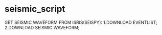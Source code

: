 # seismic_script
GET SEISMIC WAVEFORM FROM ISRIS(SEISPY):
1.DOWNLOAD EVENTLIST;
2.DOWNLOAD SEISMIC WAVEFORM;
